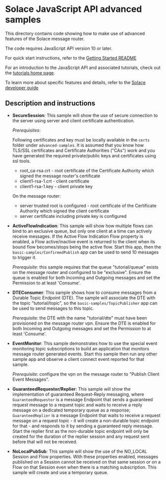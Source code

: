 # Solace JavaScript API advanced samples

This directory contains code showing how to make use of advanced features of the Solace message router.

The code requires JavaScript API version 10 or later.

For quick start instructions, refer to the [Getting Started README](https://github.com/SolaceSamples/solace-samples-javascript/blob/master/README.md)

For an introduction to the JavaScript API and associated tutorials, check out the [tutorials home page](https://solacesamples.github.io/solace-samples-javascript/).

To learn more about specific features and details, refer to the [Solace developer guide]( https://docs.solace.com/Solace-Messaging-APIs/Developer-Guide/Developer-Guide-Home.htm)

## Description and instructions

* __SecureSession__: This sample will show the use of secure connection to the server using server and client certificate authentication.

    *Prerequisites*:
    
    Following certificates and key must be locally available in the `certs` folder under `advanced-samples`. It is assumed that you know how TLS/SSL certificates and Certificate Authorities ("CAs") work and you have generated the required private/public keys and certificates using ssl tools.
    
    * root_ca-rsa.crt - root certificate of the Certificate Authority which signed the message router's certificate
    * client1-rsa-1.crt - client certificate
    * client1-rsa-1.key - client private key
    
    On the message router:
    
    * server trusted root is configured - root certificate of the Certificate Authority which signed the client certificate
    * server certificate including private key is configured

* __ActiveFlowIndication__: This sample will show how multiple flows can bind to an exclusive queue, but only one client at a time can actively receive messages. If the Active Flow Indication Flow property is enabled, a Flow active/inactive event is returned to the client when its bound flow becomes/stops being the active flow. Start this app, then the `basic-samples/ConfirmedPublish` app can be used to send 10 messages to trigger it.

    *Prerequisite*: this sample requires that the queue "tutorial/queue" exists on the message router and configured to be "exclusive".  Ensure the queue is enabled for both Incoming and Outgoing messages and set the Permission to at least 'Consume'.

* __DTEConsumer__: This sample shows how to consume messages from a Durable Topic Endpoint (DTE). The sample will associate the DTE with the topic "tutorial/topic", so the `basic-samples/TopicPublisher` app can be used to send messages to this topic.

    *Prerequisite*: the DTE with the name "tutorial/dte" must have been provisioned on the message router vpn.  Ensure the DTE is enabled for both Incoming and Outgoing messages and set the Permission to at least 'Consume'.

* __EventMonitor__: This sample demonstrates how to use the special event monitoring topic subscriptions to build an application that monitors message router generated events. Start this sample then run any other sample app and observe a client connect event reported for that sample.

    *Prerequisite*: configure the vpn on the message router to "Publish Client Event Messages".

* __GuaranteedRequestor/Replier__: This sample will show the implementation of guaranteed Request-Reply messaging, where `GuaranteedRequestor` is a message Endpoint that sends a guaranteed request message to a request topic and waits to receive a reply message on a dedicated temporary queue as a response; `GuaranteedReplier` is a message Endpoint that waits to receive a request message on a request topic - it will create a non-durable topic endpoint for that - and responds to it by sending a guaranteed reply message. Start the replier first as the non-durable topic endpoint will only be created for the duration of the replier session and any request sent before that will not be received.

* __NoLocalPubSub__: This sample will show the use of the NO_LOCAL Session and Flow properties. With these properties enabled, messages published on a Session cannot be received on that same session or on a Flow on that Session even when there is a matching subscription. This sample will create and use a temporary queue.
